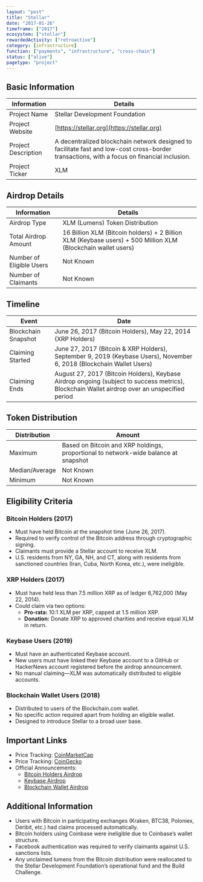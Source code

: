 ```yaml
---
layout: "post"
title: "Stellar"
date: "2017-01-26"
timeframe: ["2017"]
ecosystem: ["stellar"]
rewardedActivity: ["retroactive"]
category: [infrastructure]
function: ["payments", "infrastructure", "cross-chain"]
status: ["alive"]
pagetype: "project"
---
```


## Basic Information

| Information         | Details                                                                                                                                     |
| ------------------- | ------------------------------------------------------------------------------------------------------------------------------------------- |
| Project Name        | Stellar Development Foundation                                                                                                              |
| Project Website     | [https://stellar.org](https://stellar.org)                                                                                                  |
| Project Description | A decentralized blockchain network designed to facilitate fast and low-cost cross-border transactions, with a focus on financial inclusion. |
| Project Ticker      | XLM                                                                                                                                         |

## Airdrop Details

| Information              | Details                                                                                                      |
| ------------------------ | ------------------------------------------------------------------------------------------------------------ |
| Airdrop Type             | XLM (Lumens) Token Distribution                                                                              |
| Total Airdrop Amount     | 16 Billion XLM (Bitcoin holders) + 2 Billion XLM (Keybase users) + 500 Million XLM (Blockchain wallet users) |
| Number of Eligible Users | Not Known                                                                                                    |
| Number of Claimants      | Not Known                                                                                                    |

## Timeline

| Event               | Date                                                                                                                                          |
| ------------------- | --------------------------------------------------------------------------------------------------------------------------------------------- |
| Blockchain Snapshot | June 26, 2017 (Bitcoin Holders), May 22, 2014 (XRP Holders)                                                                                   |
| Claiming Started    | June 27, 2017 (Bitcoin & XRP Holders), September 9, 2019 (Keybase Users), November 6, 2018 (Blockchain Wallet Users)                          |
| Claiming Ends       | August 27, 2017 (Bitcoin Holders), Keybase Airdrop ongoing (subject to success metrics), Blockchain Wallet airdrop over an unspecified period |

## Token Distribution

| Distribution   | Amount                                                                              |
| -------------- | ----------------------------------------------------------------------------------- |
| Maximum        | Based on Bitcoin and XRP holdings, proportional to network-wide balance at snapshot |
| Median/Average | Not Known                                                                           |
| Minimum        | Not Known                                                                           |

## Eligibility Criteria

### Bitcoin Holders (2017)

- Must have held Bitcoin at the snapshot time (June 26, 2017).
- Required to verify control of the Bitcoin address through cryptographic signing.
- Claimants must provide a Stellar account to receive XLM.
- U.S. residents from NY, GA, NH, and CT, along with residents from sanctioned countries (Iran, Cuba, North Korea, etc.), were ineligible.

### XRP Holders (2017)

- Must have held less than 7.5 million XRP as of ledger 6,762,000 (May 22, 2014).
- Could claim via two options:
  - **Pro-rata:** 10:1 XLM per XRP, capped at 1.5 million XRP.
  - **Donation:** Donate XRP to approved charities and receive equal XLM in return.

### Keybase Users (2019)

- Must have an authenticated Keybase account.
- New users must have linked their Keybase account to a GitHub or HackerNews account registered before the airdrop announcement.
- No manual claiming—XLM was automatically distributed to eligible accounts.

### Blockchain Wallet Users (2018)

- Distributed to users of the Blockchain.com wallet.
- No specific action required apart from holding an eligible wallet.
- Designed to introduce Stellar to a broad user base.

## Important Links

- Price Tracking: [CoinMarketCap](https://coinmarketcap.com/currencies/stellar/)
- Price Tracking: [CoinGecko](https://www.coingecko.com/en/coins/stellar)
- Official Announcements:
  - [Bitcoin Holders Airdrop](https://stellar.org/blog/foundation-news/bitcoin-claim-lumens-2)
  - [Keybase Airdrop](https://stellar.org/blog/foundation-news/keybase-stellar-lumens-spacedrop)
  - [Blockchain Wallet Airdrop](https://stellar.org/blog/foundation-news/bringing-lumens-to-millions)

## Additional Information

- Users with Bitcoin in participating exchanges (Kraken, BTC38, Poloniex, Deribit, etc.) had claims processed automatically.
- Bitcoin holders using Coinbase were ineligible due to Coinbase’s wallet structure.
- Facebook authentication was required to verify claimants against U.S. sanctions lists.
- Any unclaimed lumens from the Bitcoin distribution were reallocated to the Stellar Development Foundation’s operational fund and the Build Challenge.